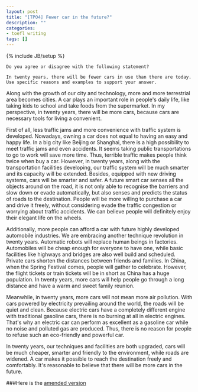 ```yaml
---
layout: post
title: "[TPO4] Fewer car in the future?"
description: ""
categories:
- toefl writing
tags: []
---
```

{% include JB/setup %}


	Do you agree or disagree with the following statement?
	
	In twenty years, there will be fewer cars in use than there are today. Use specific reasons and examples to support your answer.


Along with the growth of our city and technology, more and more terrestrial area becomes cities. A car plays an important role in people's daily life, like taking kids to school and take foods from the supermarket. In my perspective, in twenty years, there will be more cars, because cars are necessary tools for living a convenient.

First of all, less traffic jams and more convenience with traffic system is developed. Nowadays, owning a car does not equal to having an easy and happy life. In a big city like Beijing or Shanghai, there is a high possibility to meet traffic jams and even accidents. It seems taking public transportations to go to work will save more time. Thus, terrible traffic makes people think twice when buy a car. However, in twenty years, along with the transportation facilities developing, our traffic system will be much smarter and its capacity will be extended. Besides, equipped with new driving systems, cars will be smarter and safer. A future smart car senses all the objects around on the road, it is not only able to recognise the barriers and slow down or evade automatically, but also senses and predicts the status of roads to the destination. People will be more willing to purchase a car and drive it freely, without considering evade the traffic congestion or worrying about traffic accidents. We can believe people will definitely enjoy their elegant life on the wheels.

Additionally, more people can afford a car with future highly developed automobile industries. We are embracing another technique revolution in twenty years. Automatic robots will replace human beings in factories. Automobiles will be cheap enough for everyone to have one, while basic facilities like highways and bridges are also well build and scheduled. Private cars shorten the distances between friends and families. In China, when the Spring Festival comes, people will gather to celebrate. However, the flight tickets or train tickets will be in short as China has a huge population. In twenty years, more cars will help people go through a long distance and have a warm and sweet family reunion.

Meanwhile, in twenty years, more cars will not mean more air pollution. With cars powered by electricity prevailing around the world, the roads will be quiet and clean. Because electric cars have a completely different engine with traditional gasoline cars, there is no burning at all in electric engines. That's why an electric car can perform as excellent as a gasoline car while no noise and polluted gas are produced. Thus, there is no reason for people to refuse such an eco-friendly and powerful car.

In twenty years, our techniques and facilities are both upgraded, cars will be much cheaper, smarter and friendly to the environment, while roads are widened. A car makes it possible to reach the destination freely and comfortably. It's reasonable to believe that there will be more cars in the future.

###Here is the [amended version](http://www.sharewithu.com/forum.php?mod=viewthread&tid=689876&page=1#pid7208977)